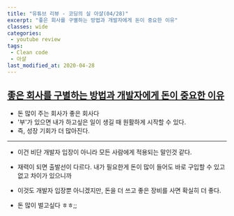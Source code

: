 ```yaml
---
title: "유튜브 리뷰 - 코딩의 실 아샬(04/28)"
excerpt: "좋은 회사를 구별하는 방법과 개발자에게 돈이 중요한 이유"
classes: wide
categories:
 - youtube review
tags:
 - Clean code
 - 아샬
last_modified_at: 2020-04-28
---
```




## [좋은 회사를 구별하는 방법과 개발자에게 돈이 중요한 이유](https://youtu.be/_3lYytwsVBE)

* 돈 많이 주는 회사가 좋은 회사다
* '부'가 있으면 내가 하고싶은 일이 생길 때 원활하게 시작할 수 있다.
* 즉, 성장 기회가 더 많아진다.

---

* 이건 비단 개발자 입장이 아니라 모든 사람에게 적용되는 말인것 같다.

* 재력이 되면 출발선이 다르다. 내가 필요한게 돈이 많이 들어도 바로 구입할 수 있고 없고 차이가 있으니까
* 이것도 개발자 입장뿐 아니겠지만, 돈을 더 쓰고 좋은 장비를 사면 확실히 더 좋다.
* 돈 많이 벌고싶다 ㅎㅎ;;

